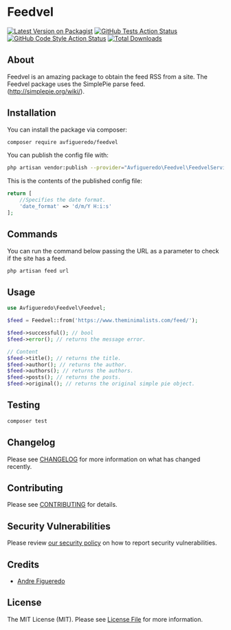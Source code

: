 # Feedvel

[![Latest Version on Packagist](https://img.shields.io/packagist/v/avfigueredo/feedvel.svg?style=flat-square)](https://packagist.org/packages/avfigueredo/feedvel)
[![GitHub Tests Action Status](https://img.shields.io/github/workflow/status/avfigueredo/feedvel/run-tests?label=tests)](https://github.com/avfigueredo/feedvel/actions?query=workflow%3Arun-tests+branch%3Amain)
[![GitHub Code Style Action Status](https://img.shields.io/github/workflow/status/avfigueredo/feedvel/Check%20&%20fix%20styling?label=code%20style)](https://github.com/avfigueredo/feedvel/actions?query=workflow%3A"Check+%26+fix+styling"+branch%3Amain)
[![Total Downloads](https://img.shields.io/packagist/dt/avfigueredo/feedvel.svg?style=flat-square)](https://packagist.org/packages/avfigueredo/feedvel)

## About 

Feedvel is an amazing package to obtain the feed RSS from a site. The Feedvel package uses the SimplePie parse feed. (http://simplepie.org/wiki/).

## Installation

You can install the package via composer:

```bash
composer require avfigueredo/feedvel
```

You can publish the config file with:
```bash
php artisan vendor:publish --provider="Avfigueredo\Feedvel\FeedvelServiceProvider" --tag="feedvel-config"
```

This is the contents of the published config file:

```php
return [
    //Specifies the date format.
    'date_format' => 'd/m/Y H:i:s'
];
```

## Commands 

You can run the command below passing the URL as a parameter to check if the site has a feed.

```bash
php artisan feed url
```

## Usage

```php
use Avfigueredo\Feedvel\Feedvel;

$feed = Feedvel::from('https://www.theminimalists.com/feed/');

$feed->successful(); // bool
$feed->error(); // returns the message error.

// Content
$feed->title(); // returns the title.
$feed->author(); // returns the author.
$feed->authors(); // returns the authors.
$feed->posts(); // returns the posts.
$feed->original(); // returns the original simple pie object.


```

## Testing

```bash
composer test
```

## Changelog

Please see [CHANGELOG](CHANGELOG.md) for more information on what has changed recently.

## Contributing

Please see [CONTRIBUTING](.github/CONTRIBUTING.md) for details.

## Security Vulnerabilities

Please review [our security policy](../../security/policy) on how to report security vulnerabilities.

## Credits

- [Andre Figueredo](https://github.com/avfigueredo)

## License

The MIT License (MIT). Please see [License File](LICENSE.md) for more information.
